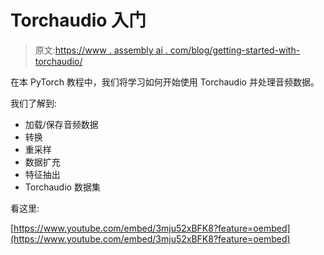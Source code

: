 # Torchaudio 入门

> 原文:[https://www . assembly ai . com/blog/getting-started-with-torchaudio/](https://www.assemblyai.com/blog/getting-started-with-torchaudio/)

在本 PyTorch 教程中，我们将学习如何开始使用 Torchaudio 并处理音频数据。

我们了解到:

*   加载/保存音频数据
*   转换
*   重采样
*   数据扩充
*   特征抽出
*   Torchaudio 数据集

看这里:

[https://www.youtube.com/embed/3mju52xBFK8?feature=oembed](https://www.youtube.com/embed/3mju52xBFK8?feature=oembed)
